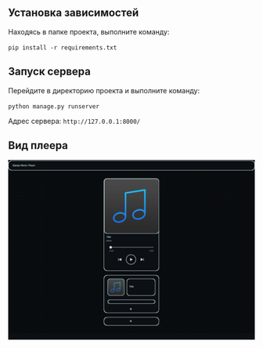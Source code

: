 ## Установка зависимостей
Находясь в папке проекта, выполните команду:

`pip install -r requirements.txt`

## Запуск сервера
Перейдите в директорию проекта и выполните команду:

`python manage.py runserver`

Адрес сервера: `http://127.0.0.1:8000/`

## Вид плеера

![ref_1](ref_1.png)

